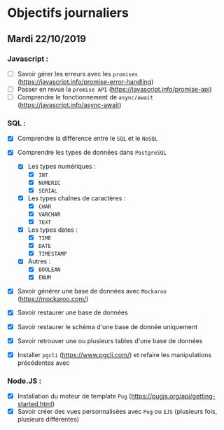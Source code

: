 # Objectifs journaliers

## Mardi 22/10/2019

### Javascript :

- [ ] Savoir gérer les erreurs avec les `promises` (https://javascript.info/promise-error-handling)
- [ ] Passer en revue la `promise API` (https://javascript.info/promise-api)
- [ ] Comprendre le fonctionnement de `async/await` (https://javascript.info/async-await)

### SQL :

- [x] Comprendre la différence entre le `SQL` et le `NoSQL`

- [x] Comprendre les types de données dans `PostgreSQL`

  - [x] Les types numériques :
    - [x] `INT`
    - [x] `NUMERIC`
    - [x] `SERIAL`
  - [x] Les types chaînes de caractères :
    - [x] `CHAR`
    - [x] `VARCHAR`
    - [x] `TEXT`
  - [x] Les types dates :
    - [x] `TIME`
    - [x] `DATE`
    - [x] `TIMESTAMP`
  - [x] Autres :
    - [x] `BOOLEAN`
    - [x] `ENUM`

- [x] Savoir générer une base de données avec `Mockaroo` (https://mockaroo.com/)
- [x] Savoir restaurer une base de données
- [x] Savoir restaurer le schéma d'une base de donnée uniquement
- [x] Savoir retrouver une ou plusieurs tables d'une base de données
- [x] Installer `pgcli` (https://www.pgcli.com/) et refaire les manipulations précédentes avec

### Node.JS :

- [x] Installation du moteur de template `Pug` (https://pugjs.org/api/getting-started.html)
- [x] Savoir créer des vues personnalisées avec `Pug` ou `EJS` (plusieurs fois, plusieurs différentes)

